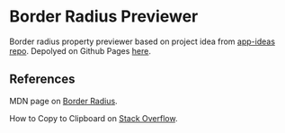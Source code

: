 # Border Radius Previewer

Border radius property previewer based on project idea from [app-ideas repo](https://github.com/florinpop17/app-ideas/blob/master/Projects/1-Beginner/Border-Radius-Previewer.md). Depolyed on Github Pages [here](https://deadmercury.github.io/implement-app-ideas/beginner/Border-radius%20Previewer/index.html).

## References

MDN page on [Border Radius](https://developer.mozilla.org/en-US/docs/Web/CSS/border-radius).

How to Copy to Clipboard on [Stack Overflow](https://stackoverflow.com/a/46215202).
